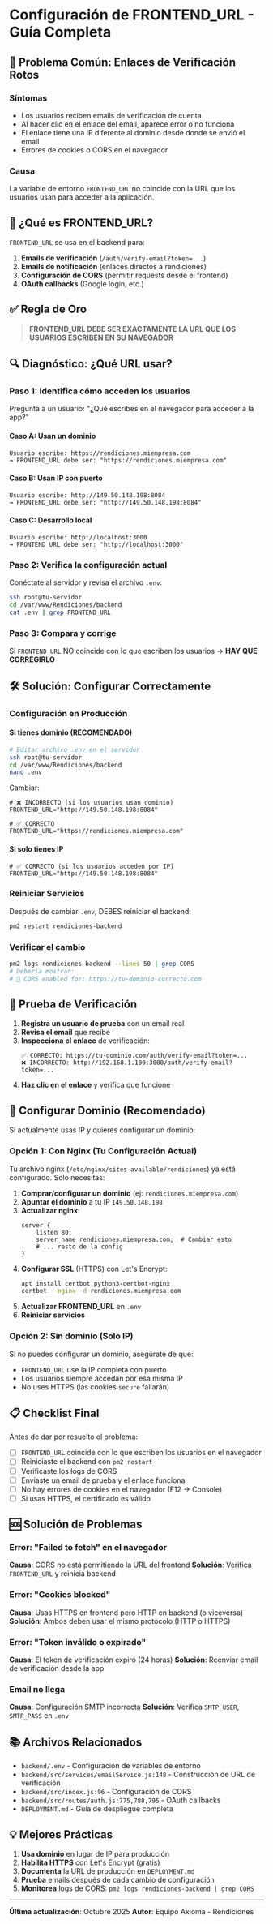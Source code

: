 # Configuración de FRONTEND_URL - Guía Completa

## 🚨 Problema Común: Enlaces de Verificación Rotos

### Síntomas
- Los usuarios reciben emails de verificación de cuenta
- Al hacer clic en el enlace del email, aparece error o no funciona
- El enlace tiene una IP diferente al dominio desde donde se envió el email
- Errores de cookies o CORS en el navegador

### Causa
La variable de entorno `FRONTEND_URL` no coincide con la URL que los usuarios usan para acceder a la aplicación.

## 📍 ¿Qué es FRONTEND_URL?

`FRONTEND_URL` se usa en el backend para:
1. **Emails de verificación** (`/auth/verify-email?token=...`)
2. **Emails de notificación** (enlaces directos a rendiciones)
3. **Configuración de CORS** (permitir requests desde el frontend)
4. **OAuth callbacks** (Google login, etc.)

## ✅ Regla de Oro

> **FRONTEND_URL DEBE SER EXACTAMENTE LA URL QUE LOS USUARIOS ESCRIBEN EN SU NAVEGADOR**

## 🔍 Diagnóstico: ¿Qué URL usar?

### Paso 1: Identifica cómo acceden los usuarios

Pregunta a un usuario: "¿Qué escribes en el navegador para acceder a la app?"

#### Caso A: Usan un dominio
```
Usuario escribe: https://rendiciones.miempresa.com
→ FRONTEND_URL debe ser: "https://rendiciones.miempresa.com"
```

#### Caso B: Usan IP con puerto
```
Usuario escribe: http://149.50.148.198:8084
→ FRONTEND_URL debe ser: "http://149.50.148.198:8084"
```

#### Caso C: Desarrollo local
```
Usuario escribe: http://localhost:3000
→ FRONTEND_URL debe ser: "http://localhost:3000"
```

### Paso 2: Verifica la configuración actual

Conéctate al servidor y revisa el archivo `.env`:

```bash
ssh root@tu-servidor
cd /var/www/Rendiciones/backend
cat .env | grep FRONTEND_URL
```

### Paso 3: Compara y corrige

Si `FRONTEND_URL` NO coincide con lo que escriben los usuarios → **HAY QUE CORREGIRLO**

## 🛠️ Solución: Configurar Correctamente

### Configuración en Producción

#### Si tienes dominio (RECOMENDADO)

```bash
# Editar archivo .env en el servidor
ssh root@tu-servidor
cd /var/www/Rendiciones/backend
nano .env
```

Cambiar:
```env
# ❌ INCORRECTO (si los usuarios usan dominio)
FRONTEND_URL="http://149.50.148.198:8084"

# ✅ CORRECTO
FRONTEND_URL="https://rendiciones.miempresa.com"
```

#### Si solo tienes IP

```env
# ✅ CORRECTO (si los usuarios acceden por IP)
FRONTEND_URL="http://149.50.148.198:8084"
```

### Reiniciar Servicios

Después de cambiar `.env`, DEBES reiniciar el backend:

```bash
pm2 restart rendiciones-backend
```

### Verificar el cambio

```bash
pm2 logs rendiciones-backend --lines 50 | grep CORS
# Debería mostrar:
# 🔗 CORS enabled for: https://tu-dominio-correcto.com
```

## 🧪 Prueba de Verificación

1. **Registra un usuario de prueba** con un email real
2. **Revisa el email** que recibe
3. **Inspecciona el enlace** de verificación:
   ```
   ✅ CORRECTO: https://tu-dominio.com/auth/verify-email?token=...
   ❌ INCORRECTO: http://192.168.1.100:3000/auth/verify-email?token=...
   ```
4. **Haz clic en el enlace** y verifica que funcione

## 🔧 Configurar Dominio (Recomendado)

Si actualmente usas IP y quieres configurar un dominio:

### Opción 1: Con Nginx (Tu Configuración Actual)

Tu archivo nginx (`/etc/nginx/sites-available/rendiciones`) ya está configurado.
Solo necesitas:

1. **Comprar/configurar un dominio** (ej: `rendiciones.miempresa.com`)
2. **Apuntar el dominio** a tu IP `149.50.148.198`
3. **Actualizar nginx**:
   ```nginx
   server {
       listen 80;
       server_name rendiciones.miempresa.com;  # Cambiar esto
       # ... resto de la config
   }
   ```
4. **Configurar SSL** (HTTPS) con Let's Encrypt:
   ```bash
   apt install certbot python3-certbot-nginx
   certbot --nginx -d rendiciones.miempresa.com
   ```
5. **Actualizar FRONTEND_URL** en `.env`
6. **Reiniciar servicios**

### Opción 2: Sin dominio (Solo IP)

Si no puedes configurar un dominio, asegúrate de que:
- `FRONTEND_URL` use la IP completa con puerto
- Los usuarios siempre accedan por esa misma IP
- No uses HTTPS (las cookies `secure` fallarán)

## 📋 Checklist Final

Antes de dar por resuelto el problema:

- [ ] `FRONTEND_URL` coincide con lo que escriben los usuarios en el navegador
- [ ] Reiniciaste el backend con `pm2 restart`
- [ ] Verificaste los logs de CORS
- [ ] Enviaste un email de prueba y el enlace funciona
- [ ] No hay errores de cookies en el navegador (F12 → Console)
- [ ] Si usas HTTPS, el certificado es válido

## 🆘 Solución de Problemas

### Error: "Failed to fetch" en el navegador
**Causa**: CORS no está permitiendo la URL del frontend
**Solución**: Verifica `FRONTEND_URL` y reinicia backend

### Error: "Cookies blocked"
**Causa**: Usas HTTPS en frontend pero HTTP en backend (o viceversa)
**Solución**: Ambos deben usar el mismo protocolo (HTTP o HTTPS)

### Error: "Token inválido o expirado"
**Causa**: El token de verificación expiró (24 horas)
**Solución**: Reenviar email de verificación desde la app

### Email no llega
**Causa**: Configuración SMTP incorrecta
**Solución**: Verifica `SMTP_USER`, `SMTP_PASS` en `.env`

## 📚 Archivos Relacionados

- `backend/.env` - Configuración de variables de entorno
- `backend/src/services/emailService.js:148` - Construcción de URL de verificación
- `backend/src/index.js:96` - Configuración de CORS
- `backend/src/routes/auth.js:775,788,795` - OAuth callbacks
- `DEPLOYMENT.md` - Guía de despliegue completa

## 💡 Mejores Prácticas

1. **Usa dominio** en lugar de IP para producción
2. **Habilita HTTPS** con Let's Encrypt (gratis)
3. **Documenta** la URL de producción en `DEPLOYMENT.md`
4. **Prueba** emails después de cada cambio de configuración
5. **Monitorea** logs de CORS: `pm2 logs rendiciones-backend | grep CORS`

---

**Última actualización**: Octubre 2025
**Autor**: Equipo Axioma - Rendiciones
